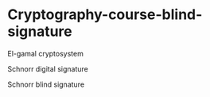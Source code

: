 # Cryptography-course-blind-signature
El-gamal cryptosystem

Schnorr digital signature

Schnorr blind signature

